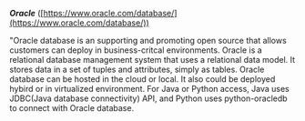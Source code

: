 ***Oracle*** ([https://www.oracle.com/database/](https://www.oracle.com/database/))


"Oracle database is an supporting and promoting open source that allows customers can deploy in
business-critcal environments. Oracle is a relational database management system that uses a relational data model. It stores data in a set of tuples and attributes, simply as tables. 
Oracle database can be hosted in the cloud or local. It also could be deployed hybird or in virtualized environment. For Java or Python access, Java uses JDBC(Java database connectivity) API, and Python uses python-oracledb to connect with Oracle database. 
